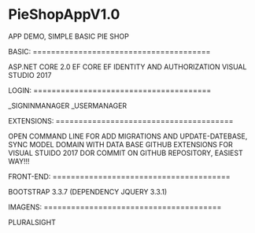 # PieShopAppV1.0
APP DEMO, SIMPLE BASIC PIE SHOP


BASIC: ======================================= 

ASP.NET CORE 2.0
EF CORE
EF IDENTITY AND AUTHORIZATION
VISUAL STUDIO 2017 

LOGIN: =======================================

_SIGNINMANAGER
_USERMANAGER

EXTENSIONS: =======================================

OPEN COMMAND LINE FOR ADD MIGRATIONS AND UPDATE-DATEBASE, SYNC MODEL DOMAIN WITH DATA BASE
GITHUB EXTENSIONS FOR VISUAL STUIDO 2017 DOR COMMIT ON GITHUB REPOSITORY, EASIEST WAY!!!

FRONT-END: =======================================

BOOTSTRAP 3.3.7 (DEPENDENCY JQUERY 3.3.1)

IMAGENS: =======================================

PLURALSIGHT





